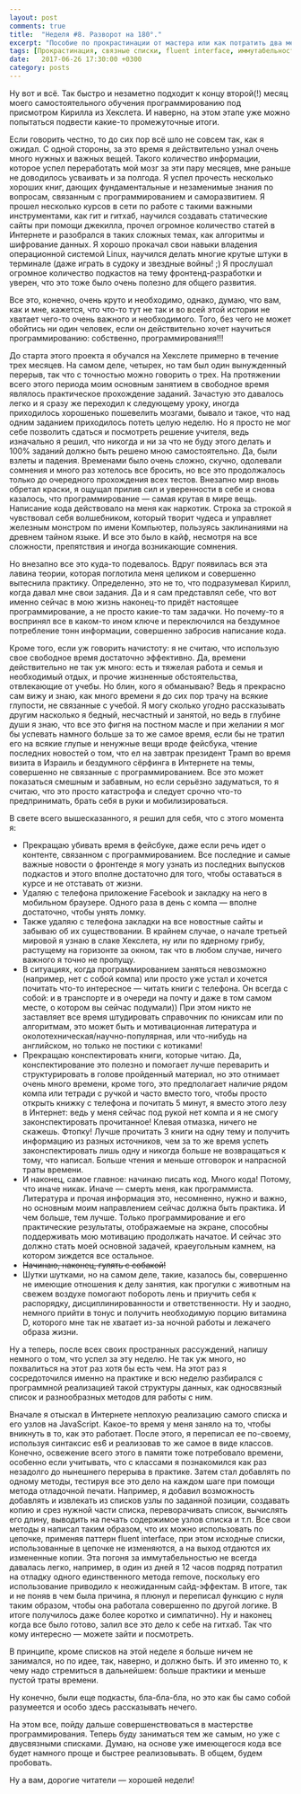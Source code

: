 ```yaml
---
layout: post
comments: true
title:  "Неделя #8. Разворот на 180°."
excerpt: "Пособие по прокрастинации от мастера или как потратить два месяца впустую, занимаясь, вроде бы, полезными вещами."
tags: [Прокрастинация, связные списки, fluent interface, иммутабельность]
date:   2017-06-26 17:30:00 +0300
category: posts
---
```

Ну вот и всё. Так быстро и незаметно подходит к концу второй(!) месяц моего самостоятельного обучения программированию под присмотром Кирилла из Хекслета.  И наверно, на этом этапе уже можно попытаться подвести какие-то промежуточные итоги.

Если говорить честно, то до сих пор всё шло не совсем так, как я ожидал.   С одной стороны, за это время я действительно узнал очень много нужных и важных вещей. Такого количество информации, которое успел переработать мой мозг за эти пару месяцев, мне раньше не доводилось усваивать и за полгода. Я успел прочесть несколько хороших книг, дающих фундаментальные и незаменимые знания по вопросам, связанным с программированием и саморазвитием. Я прошел несколько курсов в сети по работе с такими важными инструментами, как гит и гитхаб, научился создавать статические сайты при помощи джекилла, прочел огромное количество статей в Интернете и разобрался в таких сложных темах, как алгоритмы и шифрование данных. Я хорошо прокачал свои навыки владения операционной системой Linux, научился делать многие крутые штуки в терминале (даже играть в судоку и звездные войны! ;) Я прослушал огромное количество подкастов на тему фронтенд-разработки и уверен, что это тоже было очень полезно для общего развития.

Все это, конечно, очень круто и необходимо, однако, думаю, что вам, как и мне, кажется, что что-то тут не так и во всей этой истории не хватает чего-то очень важного и необходимого. Того, без чего не может обойтись ни один человек, если он действительно хочет научиться программированию: собственно, программирования!!!

До старта этого проекта я обучался на Хекслете примерно в течение трех месяцев. На самом деле, четырех, но там был один вынужденный перерыв, так что с точностью можно говорить о трех. На протяжении всего этого периода моим основным занятием в свободное время являлось практическое прохождение заданий. Зачастую это давалось легко и я сразу же переходил к следующему уроку, иногда приходилось хорошенько пошевелить мозгами, бывало и такое, что над одним заданием приходилось потеть целую неделю. Но я просто не мог себе позволить сдаться и посмотреть решение учителя, ведь изначально я решил, что никогда и ни за что не буду этого делать и 100% заданий должно быть решено мною самостоятельно. Да, были взлеты и падения. Временами было очень сложно, скучно, одолевали сомнения и много раз хотелось все бросить, но все это продолжалось только до очередного прохождения всех тестов. Внезапно мир вновь обретал краски, я ощущал прилив сил и уверенности в себе и снова казалось, что программирование — самая крутая в мире вещь. Написание кода действовало на меня как наркотик. Строка за строкой я чувствовал себя волшебником, который творит чудеса и управляет железным монстром по имени Компьютер, пользуясь заклинаниями на древнем тайном языке. И все это было в кайф, несмотря на все сложности, препятствия и иногда возникающие сомнения.

Но внезапно все это куда-то подевалось. Вдруг появилась вся эта лавина теории, которая поглотила меня целиком и совершенно вытеснила практику. Определенно, это не то, что подразумевал Кирилл, когда давал мне свои задания. Да и я сам представлял себе, что вот именно сейчас в мою жизнь наконец-то придёт настоящее программирование, а не просто какие-то там задачки. Но почему-то я воспринял все в каком-то ином ключе и переключился на бездумное потребление тонн информации, совершенно забросив написание кода.

Кроме того, если уж говорить начистоту: я не считаю, что использую свое свободное время достаточно эффективно. Да, времени действительно не так уж много: есть и тяжелая работа и семья и необходимый отдых, и прочие жизненные обстоятельства, отвлекающие от учебы. Но блин, кого я обманываю? Ведь я прекрасно сам вижу и знаю, как много времени я до сих пор трачу на всякие глупости, не связанные с учебой. Я могу сколько угодно рассказывать другим насколько я бедный, несчастный и занятой, но ведь в глубине души я знаю, что все это фигня на постном масле и при желании я мог бы успевать намного больше за то же самое время, если бы не тратил его на всякие глупые и ненужные вещи вроде фейсбука, чтение последних новостей о том, что ел на завтрак президент Трамп во время визита в Израиль и бездумного сёрфинга в Интернете на темы, совершенно не связанные с программированием. Все это может показаться смешным и забавным, но если серьёзно задуматься, то я считаю, что это просто катастрофа и следует срочно что-то предпринимать, брать себя в руки  и мобилизироваться.

В свете всего вышесказанного, я решил для себя, что с этого момента я:
- Прекращаю убивать время в фейсбуке, даже если речь идет о контенте, связанном с программированием. Все последние и самые важные новости о фронтенде я могу узнать из последних выпусков подкастов и этого вполне достаточно для того, чтобы оставаться в курсе и не отставать от жизни.
- Удаляю с телефона приложение Facebook и закладку на него в мобильном браузере. Одного раза в день с компа — вполне достаточно, чтобы унять ломку.
- Также удаляю с телефона закладки на все новостные сайты и забываю об их существовании. В крайнем случае, о начале третьей мировой я узнаю в слаке Хекслета, ну или по ядерному грибу, растущему на горизонте за окном, так что в любом случае, ничего важного я точно не пропущу.
- В ситуациях, когда программированием заняться невозможно (например, нет с собой компа) или просто уже устал и хочется почитать что-то интересное  — читать книги с телефона. Он всегда с собой: и в транспорте и в очереди на почту и даже в том самом месте, о котором вы сейчас подумали)) При этом никто не заставляет все время штудировать справочник по юниксам или по алгоритмам, это может быть и мотивационная литература и околотехническая/научно-популярная, или что-нибудь на английском, но только не постики с котиками!
- Прекращаю конспектировать книги, которые читаю. Да, конспектирование это полезно и помогает лучше переварить и структурировать в голове пройденный материал, но это отнимает очень много времени, кроме того, это предполагает наличие рядом компа или тетради с ручкой и часто вместо того, чтобы просто открыть книжку с телефона и почитать 5 минут, я вместо этого лезу в Интернет: ведь у меня сейчас под рукой нет компа и я не смогу законспектировать прочитанное! Клевая отмазка, ничего не скажешь. Фтопку! Лучше прочитать 3 книги на одну тему и получить информацию из разных источников, чем за то же время успеть законспектировать лишь одну и никогда больше не возвращаться к тому, что написал. Больше чтения и меньше отговорок и напрасной траты времени.
- И наконец, самое главное: начинаю писать код. Много кода! Потому, что иначе никак. Иначе — смерть меня, как программиста. Литература и прочая информация это, несомненно, нужно и важно, но основным моим направлением сейчас должна быть практика. И чем больше, тем лучше. Только программирование и его практические результаты, отображаемые на экране, способны поддерживать мою мотивацию продолжать начатое. И сейчас это должно стать моей основной задачей, краеугольным камнем, на котором зиждется все остальное.
- ~~Начинаю, наконец, гулять с собакой!~~
- Шутки шутками, но на самом деле, такие, казалось бы, совершенно не имеющие отношения к делу занятия, как прогулки с животным на свежем воздухе помогают побороть лень и приучить себя к распорядку, дисциплинированности и ответственности. Ну и заодно, немного прийти в тонус и получить необходимую порцию витамина D, которого мне так не хватает из-за ночной работы и лежачего образа жизни.

Ну а теперь, после всех своих пространных рассуждений, напишу немного о том, что успел за эту неделю. Не так уж много, но похвалиться на этот раз хотя бы есть чем. На этот раз я сосредоточился именно на практике и всю неделю разбирался с программной реализацией такой структуры данных, как односвязный список и разнообразных методов для работы с ним.

Вначале я отыскал в Интернете неплохую реализацию самого списка и его узлов на JavaScript. Какое-то время у меня заняло на то, чтобы вникнуть в то, как это работает. После этого, я переписал ее по-своему, используя синтаксис es6 и реализовав то же самое в виде классов. Конечно, освежение всего этого в памяти тоже потребовало времени, особенно если учитывать, что с классами я познакомился как раз незадолго до нынешнего перерыва в практике. Затем стал добавлять по одному методы, тестируя все это дело на каждом шаге при помощи метода отладочной печати. Например, я добавил возможность добавлять и извлекать из списков узлы по заданной позиции, создавать копию и срез нужной части списка, переворачивать список, вычислять его длину, выводить на печать содержимое узлов списка и т.п. Все свои методы я написал таким образом, что их можно использовать по цепочке, применяя паттерн fluent interface, при этом исходные списки, использованные в цепочке не изменяются, а на выход отдаются их измененные копии. Эта погоня за иммутабельностью не всегда давалась легко, например, в один из дней я 12 часов подряд потратил на отладку одного единственного метода remove, поскольку его использование приводило к неожиданным сайд-эффектам. В итоге, так и не поняв в чем была причина, я плюнул и переписал функцию с нуля таким образом, чтобы она работала совершенно по другой логике. В итоге получилось даже более коротко и симпатично).
Ну и наконец когда все было готово, залил все это дело к себе на гитхаб. Так что кому интересно — можете зайти и посмотреть.

В принципе, кроме списков на этой неделе я больше ничем не занимался, но по идее, так, наверно, и должно быть. И это именно то, к чему надо стремиться в дальнейшем: больше практики и меньше пустой траты времени.

Ну конечно, были еще подкасты, бла-бла-бла, но это как бы само собой разумеется и особо здесь рассказывать нечего.

На этом все, пойду дальше совершенствоваться в мастерстве программирования. Теперь буду заниматься тем же самым, но уже с двусвязными списками. Думаю, на основе уже имеющегося кода все будет намного проще и быстрее реализовывать. В общем, будем пробовать.

Ну а вам, дорогие читатели — хорошей недели!
